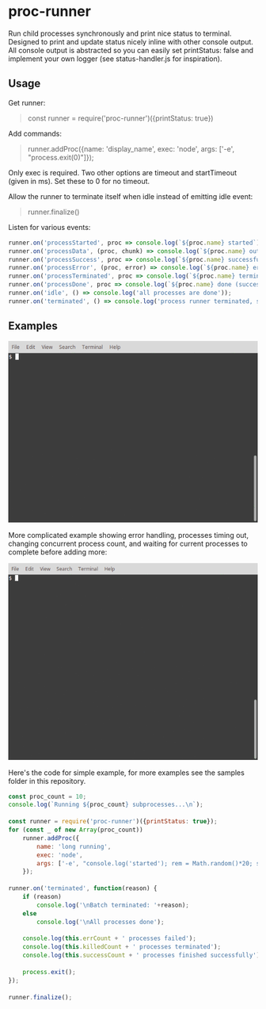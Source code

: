 # proc-runner

Run child processes synchronously and print nice status to terminal. Designed to print and update status nicely inline with other console output. All console output is abstracted so you can easily set printStatus: false and implement your own logger (see status-handler.js for inspiration). 

## Usage

Get runner:

> const runner = require('proc-runner')({printStatus: true})

Add commands:

> runner.addProc({name: 'display_name', exec: 'node', args: ['-e', "process.exit(0)"]});

Only exec is required. Two other options are timeout and startTimeout (given in ms). Set these to 0 for no timeout.

Allow the runner to terminate itself when idle instead of emitting idle event:

> runner.finalize()

Listen for various events:

```javascript
runner.on('processStarted', proc => console.log(`${proc.name} started`));
runner.on('processData', (proc, chunk) => console.log(`${proc.name} output: ${chunk}`));
runner.on('processSuccess', proc => console.log(`${proc.name} successfully completed`));
runner.on('processError', (proc, error) => console.log(`${proc.name} error: ${error}`));
runner.on('processTerminated', proc => console.log(`${proc.name} terminated`));
runner.on('processDone', proc => console.log(`${proc.name} done (successful or otherwise)`));
runner.on('idle', () => console.log('all processes are done'));
runner.on('terminated', () => console.log('process runner terminated, stopping processes'));
``` 

## Examples

![simple example](samples/simple.gif "Simple Example")

More complicated example showing error handling, processes timing out, changing concurrent process count, and waiting for current processes to complete before adding more: 

![other example](samples/test.gif "Other Example")

Here's the code for simple example, for more examples see the samples folder in this repository.

```javascript
const proc_count = 10;
console.log(`Running ${proc_count} subprocesses...\n`);

const runner = require('proc-runner')({printStatus: true});
for (const _ of new Array(proc_count))
    runner.addProc({
        name: 'long running',
        exec: 'node',
        args: ['-e', "console.log('started'); rem = Math.random()*20; setInterval(() => {console.log('remaining: '+(rem=rem-0.1).toFixed(1)+'s'); rem>0 || process.exit()}, 100);"]
    });

runner.on('terminated', function(reason) {
    if (reason)
        console.log('\nBatch terminated: '+reason);
    else
        console.log('\nAll processes done');

    console.log(this.errCount + ' processes failed');
    console.log(this.killedCount + ' processes terminated');
    console.log(this.successCount + ' processes finished successfully');

    process.exit();
});

runner.finalize();
```

